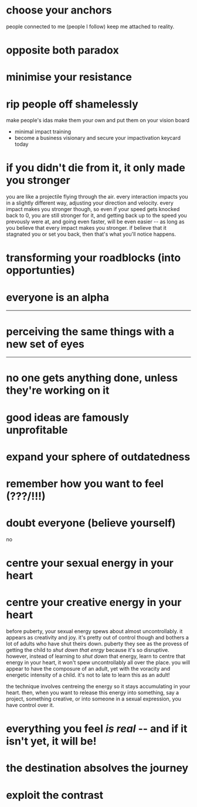 # choose your anchors

people connected to me (people I follow) keep me attached to reality.

# opposite both paradox

# minimise your resistance

# rip people off shamelessly

make people's idas make them your own and put them on your vision board

- minimal impact training
- become a business visionary and secure your impactivation keycard today

# if you didn't die from it, it only made you stronger

you are like a projectile flying through the air. every interaction impacts you in a slightly different way, adjusting your direction and velocity. every impact makes you stronger though, so even if your speed gets knocked back to 0, you are still stronger for it, and getting back up to the speed you prevously were at, and going even faster, will be even easier -- as long as you believe that every impact makes you stronger. if believe that it stagnated you or set you back, then that's what you'll notice happens.

# transforming your roadblocks (into opportunties)

# everyone is an alpha

---

# perceiving the same things with a new set of eyes

---

# no one gets anything done, unless they're working on it

# good ideas are famously unprofitable

# expand your sphere of outdatedness

# remember how you want to feel (???/!!!)

# doubt everyone (believe yourself)

no

# centre your sexual energy in your heart
# centre your creative energy in your heart

before puberty, your sexual energy spews about almost uncontrollably. it appears as creativity and joy. it's pretty out of control though and bothers a lot of adults who have shut theirs down. puberty they see as the provess of getting the child to *shut down that enrgy* because it's so disruptive. however, instead of learning to *shut down* that energy, learn to centre that energy in your heart, it won't spew uncontrollably all over the place. you will appear to have the composure of an adult, yet with the voracity and energetic intensity of a child. it's not to late to learn this as an adult!

the technique involves centreing the energy so it stays accumulating in your heart. then, when you want to release this energy into something, say a project, something creative, or into someone in a sexual expression, you have control over it.

# everything you feel *is real* -- and if it isn't yet, it will be!

# the destination absolves the journey

# exploit the contrast
